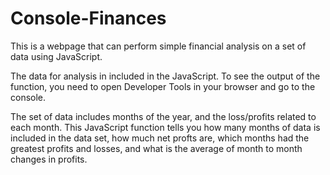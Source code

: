 # Console-Finances

This is a webpage that can perform simple financial analysis on a set of data using JavaScript.

The data for analysis in included in the JavaScript. To see the output of the function, you need to open Developer Tools in your browser and go to the console.

The set of data includes months of the year, and the loss/profits related to each month. This JavaScript function tells you how many months of data is included in the data set, how much net profts are, which months had the greatest profits and losses, and what is the average of month to month changes in profits.